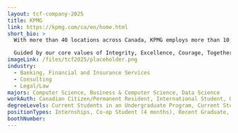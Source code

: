 ```yaml
---
layout: tcf-company-2025
title: KPMG
link: https://kpmg.com/ca/en/home.html
short_bio: >
  With more than 40 locations across Canada, KPMG employs more than 10,000 people and is home to a diverse workforce that inspires confidence, empowers change and drives innovation. KPMG in Canada offers a wide range of professional services across Canadian industries. Our KPMG thought leaders deliver the latest insights, trends and resources to help support and inform your organization's financial, operational and strategic objectives.

  Guided by our core values of Integrity, Excellence, Courage, Together and For Better, we are committed to making a difference for our clients, our communities and our people. This commitment has KPMG consistently ranked one of Canada's top employers and one of the best places to work in the country.
imageLink: /files/tcf2025/placeholder.png
industry:
  - Banking, Financial and Insurance Services
  - Consulting
  - Legal/Law
majors: Computer Science, Business & Computer Science, Data Science
workAuth: Canadian Citizen/Permanent Resident, International Student, US Citizen, All
degreeLevels: Current Students in an Undergraduate Program, Current Students in a Masters Program
positionTypes: Internships, Co-op Student (4 months), Recent Graduate, Full-time
boothNumber:
---
```

